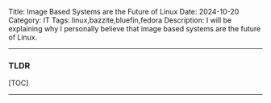 Title: Image Based Systems are the Future of Linux
Date: 2024-10-20
Category: IT
Tags: linux,bazzite,bluefin,fedora
Description: I will be explaining why I personally believe that image based systems are the future of Linux.

---

### TLDR


[TOC]

---

